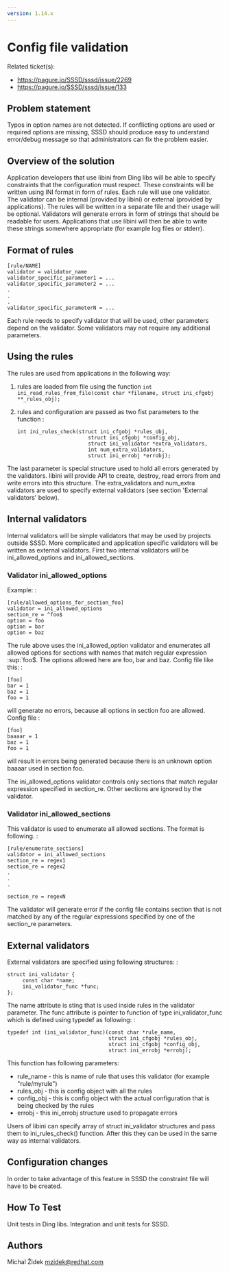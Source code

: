 ```yaml
---
version: 1.14.x
---
```


# Config file validation

Related ticket(s):

  - <https://pagure.io/SSSD/sssd/issue/2269>
  - <https://pagure.io/SSSD/sssd/issue/133>

## Problem statement

Typos in option names are not detected. If conflicting options are used or required options are missing, SSSD should produce easy to understand error/debug message so that administrators can fix the problem easier.

## Overview of the solution

Application developers that use libini from Ding libs will be able to specify constraints that the configuration must respect. These constraints will be written using INI format in form of rules. Each rule will use one validator. The validator can be internal (provided by libini) or external (provided by applications). The rules will be written in a separate file and their usage will be optional. Validators will generate errors in form of strings that should be readable for users. Applications that use libini will then be able to write these strings somewhere appropriate (for example log files or stderr).

## Format of rules

    [rule/NAME]
    validator = validator_name
    validator_specific_parameter1 = ...
    validator_specific_parameter2 = ...
    .
    .
    .
    validator_specific_parameterN = ...

Each rule needs to specify validator that will be used, other parameters depend on the validator. Some validators may not require any additional parameters.

## Using the rules

The rules are used from applications in the following way:

1.  rules are loaded from file using the function `int ini_read_rules_from_file(const char *filename, struct ini_cfgobj **_rules_obj);`

2.  rules and configuration are passed as two fist parameters to the function :
    
        int ini_rules_check(struct ini_cfgobj *rules_obj,
                               struct ini_cfgobj *config_obj,
                               struct ini_validator *extra_validators,
                               int num_extra_validators,
                               struct ini_errobj *errobj);

The last parameter is special structure used to hold all errors generated by the validators. libini will provide API to create, destroy, read errors from and write errors into this structure. The extra_validators and num_extra validators are used to specify external validators (see section 'External validators' below).

## Internal validators

Internal validators will be simple validators that may be used by projects outside SSSD. More complicated and application specific validators will be written as external validators. First two internal validators will be ini_allowed_options and ini_allowed_sections.

### Validator ini_allowed_options

Example: :

    [rule/allowed_options_for_section_foo]
    validator = ini_allowed_options
    section_re = ^foo$
    option = foo
    option = bar
    option = baz

The rule above uses the ini_allowed_option validator and enumerates all allowed options for sections with names that match regular expression :sup:\`foo$. The options allowed here are foo, bar and baz. Config file like this: :

    [foo]
    bar = 1
    baz = 1
    foo = 1

will generate no errors, because all options in section foo are allowed. Config file :

    [foo]
    baaaar = 1
    baz = 1
    foo = 1

will result in errors being generated because there is an unknown option baaaar used in section foo.

The ini_allowed_options validator controls only sections that match regular expression specified in section_re. Other sections are ignored by the validator.

### Validator ini_allowed_sections

This validator is used to enumerate all allowed sections. The format is following. :

    [rule/enumerate_sections]
    validator = ini_allowed_sections
    section_re = regex1
    section_re = regex2
    .
    .
    .
    
    section_re = regexN

The validator will generate error if the config file contains section that is not matched by any of the regular expressions specified by one of the section_re parameters.

## External validators

External validators are specified using following structures: :

    struct ini_validator {
         const char *name;
         ini_validator_func *func;
    };

The name attribute is sting that is used inside rules in the validator parameter. The func attribute is pointer to function of type ini_validator_func which is defined using typedef as following: :

    typedef int (ini_validator_func)(const char *rule_name,
                                     struct ini_cfgobj *rules_obj,
                                     struct ini_cfgobj *config_obj,
                                     struct ini_errobj *errobj);

This function has following parameters:

  - rule_name - this is name of rule that uses this validator (for example "rule/myrule")
  - rules_obj - this is config object with all the rules
  - config_obj - this is config object with the actual configuration that is being checked by the rules
  - errobj - this ini_errobj structure used to propagate errors

Users of libini can specify array of struct ini_validator structures and pass them to ini_rules_check() function. After this they can be used in the same way as internal validators.

## Configuration changes

In order to take advantage of this feature in SSSD the constraint file will have to be created.

## How To Test

Unit tests in Ding libs. Integration and unit tests for SSSD.

## Authors

Michal Židek [<mzidek@redhat.com>](mailto:mzidek@redhat.com)
